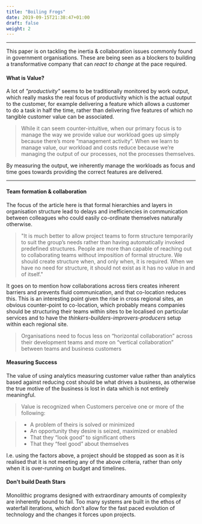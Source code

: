 ```yaml
---
title: "Boiling Frogs"
date: 2019-09-15T21:38:47+01:00
draft: false
weight: 2
---
```


---

This paper is on tackling the inertia & collaboration issues commonly found in government organisations. These are being seen as a blockers to building a transformative company that can _react to change_ at the pace required.

#### What is Value?

A lot of _"productivity"_ seems to be traditionally monitored by work output, which really masks the real focus of productivity which is the actual output to the customer, for example delivering a feature which allows a customer to do a task in half the time, rather than delivering five features of which no tangible customer value can be associated.

> While it can seem counter-intuitive, when our primary focus is to manage the way we provide value our workload goes up simply because there’s more “management activity”. When we learn to manage value, our workload and costs reduce because we’re managing the output of our processes, not the processes themselves.

By measuring the output, we inherently manage the workloads as focus and time goes towards providing the correct features are delivered.

---

#### Team formation & collaboration

The focus of the article here is that formal hierarchies and layers in organisation structure lead to delays and inefficiencies in communication between colleagues who could easily co-ordinate themselves naturally otherwise.

> "It is much better to allow project teams to form structure temporarily to suit the group’s needs rather than having automatically invoked predefined structures. People are more than capable of reaching out to collaborating teams without imposition of formal structure. We should create structure when, and only when, it is required. When we have no need for structure, it should not exist as it has no value in and of itself."

It goes on to mention how collaborations across tiers creates inherent barriers and prevents fluid communication, and that co-location reduces this. This is an interesting point given the rise in cross regional sites, an obvious counter-point to co-location, which probably means companies should be structuring their teams within sites to be localised on particular services and to have the _thinkers-builders-improvers-producers_ setup within each regional site.

> Organisations need to focus less on “horizontal collaboration” across their development teams and more on “vertical collaboration” between teams and business customers


#### Measuring Success

The value of using analytics measuring customer value rather than analytics based against reducing cost should be what drives a business, as otherwise the true motive of the business is lost in data which is not entirely meaningful.

> Value is recognized when Customers perceive one or more of the following:

> * A problem of theirs is solved or minimized
> * An opportunity they desire is seized, maximized or enabled
> * That they “look good” to significant others
> * That they “feel good” about themselves

I.e. using the factors above, a project should be stopped as soon as it is realised that it is not meeting any of the above criteria, rather than only when it is over-running on budget and timelines.


#### Don't build Death Stars

Monolithic programs designed with extraordinary amounts of complexity are inherently bound to fail. Too many
systems are built in the ethos of waterfall iterations, which don't allow for the fast paced evolution of technology and the changes it forces upon projects.
